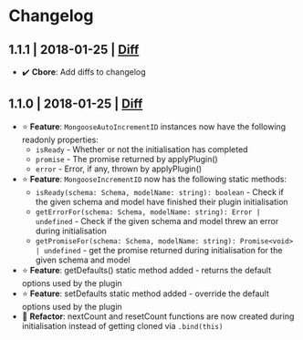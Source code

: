 # Changelog

## 1.1.1 | 2018-01-25 | [Diff](https://github.com/Alorel/mongoose-auto-increment-reworked/compare/1.1.0...1.1.1)

- :heavy_check_mark: **Cbore**: Add diffs to changelog

## 1.1.0 | 2018-01-25 | [Diff](https://github.com/Alorel/mongoose-auto-increment-reworked/compare/1.0.0...1.1.0)

- :star: **Feature**: `MongooseAutoIncrementID` instances now have the following readonly properties:
  - `isReady` - Whether or not the initialisation has completed 
  - `promise` - The promise returned by applyPlugin()
  - `error` - Error, if any, thrown by applyPlugin()
- :star: **Feature**: `MongooseIncrementID` now has the following static methods:
  - `isReady(schema: Schema, modelName: string): boolean` - Check if the given schema and model have finished their plugin initialisation
  - `getErrorFor(schema: Schema, modelName: string): Error | undefined` - Check if the given schema and model threw an error during initialisation
  - `getPromiseFor(schema: Schema, modelName: string): Promise<void> | undefined` - get the promise returned during initialisation for the given schema and model
- :star: **Feature**: getDefaults() static method added - returns the default options used by the plugin
- :star: **Feature**: setDefaults static method added - override the default options used by the plugin
- :arrows_counterclockwise: **Refactor**: nextCount and resetCount functions are now created during initialisation instead of getting cloned via `.bind(this)`
